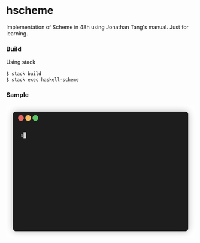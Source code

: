 # hscheme 

Implementation of Scheme in 48h using Jonathan Tang's manual. Just for learning.

### Build

Using stack

```console
$ stack build
$ stack exec haskell-scheme
```

### Sample

<img src="https://github.com/pauloasjx/hscheme/raw/master/sample/1.gif"/>
